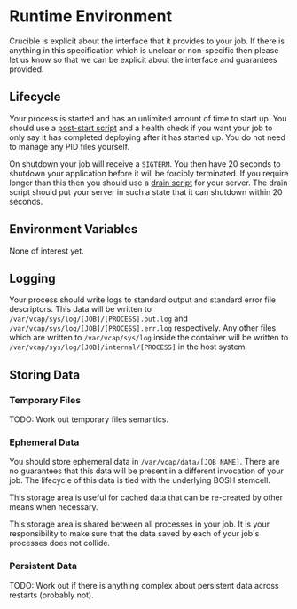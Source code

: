# Runtime Environment

Crucible is explicit about the interface that it provides to your job. If there
is anything in this specification which is unclear or non-specific then please
let us know so that we can be explicit about the interface and guarantees
provided.

## Lifecycle

Your process is started and has an unlimited amount of time to start up. You
should use a [post-start script][post-start] and a health check if you want your
job to only say it has completed deploying after it has started up. You do not
need to manage any PID files yourself.

On shutdown your job will receive a `SIGTERM`. You then have 20 seconds to
shutdown your application before it will be forcibly terminated. If you require
longer than this then you should use a [drain script][drain] for your server.
The drain script should put your server in such a state that it can shutdown
within 20 seconds.

[post-start]: https://bosh.io/docs/post-start.html
[drain]: https://bosh.io/docs/drain.html

## Environment Variables

None of interest yet.

## Logging

Your process should write logs to standard output and
standard error file descriptors. This data will be written
to `/var/vcap/sys/log/[JOB]/[PROCESS].out.log` and
`/var/vcap/sys/log/[JOB]/[PROCESS].err.log` respectively. Any other files which
are written to `/var/vcap/sys/log` inside the container will be written to
`/var/vcap/sys/log/[JOB]/internal/[PROCESS]` in the host system.

## Storing Data

### Temporary Files

TODO: Work out temporary files semantics.

### Ephemeral Data

You should store ephemeral data in `/var/vcap/data/[JOB NAME]`. There are no
guarantees that this data will be present in a different invocation of your job.
The lifecycle of this data is tied with the underlying BOSH stemcell.

This storage area is useful for cached data that can be re-created by other
means when necessary.

This storage area is shared between all processes in your job. It is your
responsibility to make sure that the data saved by each of your job's processes
does not collide.

### Persistent Data

TODO: Work out if there is anything complex about persistent data across
restarts (probably not).
